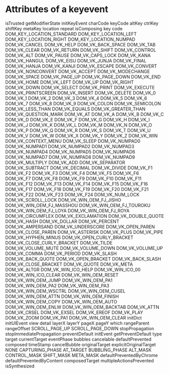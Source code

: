 # Attributes of a keyevent

isTrusted 
getModifierState 
initKeyEvent 
charCode 
keyCode 
altKey 
ctrlKey 
shiftKey 
metaKey 
location 
repeat 
isComposing 
key 
code 
DOM_KEY_LOCATION_STANDARD 
DOM_KEY_LOCATION_LEFT 
DOM_KEY_LOCATION_RIGHT 
DOM_KEY_LOCATION_NUMPAD 
DOM_VK_CANCEL 
DOM_VK_HELP 
DOM_VK_BACK_SPACE 
DOM_VK_TAB 
DOM_VK_CLEAR 
DOM_VK_RETURN 
DOM_VK_SHIFT 
DOM_VK_CONTROL 
DOM_VK_ALT 
DOM_VK_PAUSE 
DOM_VK_CAPS_LOCK 
DOM_VK_KANA 
DOM_VK_HANGUL 
DOM_VK_EISU 
DOM_VK_JUNJA 
DOM_VK_FINAL 
DOM_VK_HANJA 
DOM_VK_KANJI 
DOM_VK_ESCAPE 
DOM_VK_CONVERT 
DOM_VK_NONCONVERT 
DOM_VK_ACCEPT 
DOM_VK_MODECHANGE 
DOM_VK_SPACE 
DOM_VK_PAGE_UP 
DOM_VK_PAGE_DOWN 
DOM_VK_END 
DOM_VK_HOME 
DOM_VK_LEFT 
DOM_VK_UP 
DOM_VK_RIGHT 
DOM_VK_DOWN 
DOM_VK_SELECT 
DOM_VK_PRINT 
DOM_VK_EXECUTE 
DOM_VK_PRINTSCREEN 
DOM_VK_INSERT 
DOM_VK_DELETE 
DOM_VK_0 
DOM_VK_1 
DOM_VK_2 
DOM_VK_3 
DOM_VK_4 
DOM_VK_5 
DOM_VK_6 
DOM_VK_7 
DOM_VK_8 
DOM_VK_9 
DOM_VK_COLON 
DOM_VK_SEMICOLON 
DOM_VK_LESS_THAN 
DOM_VK_EQUALS 
DOM_VK_GREATER_THAN 
DOM_VK_QUESTION_MARK 
DOM_VK_AT 
DOM_VK_A 
DOM_VK_B 
DOM_VK_C 
DOM_VK_D 
DOM_VK_E 
DOM_VK_F 
DOM_VK_G 
DOM_VK_H 
DOM_VK_I 
DOM_VK_J 
DOM_VK_K 
DOM_VK_L 
DOM_VK_M 
DOM_VK_N 
DOM_VK_O 
DOM_VK_P 
DOM_VK_Q 
DOM_VK_R 
DOM_VK_S 
DOM_VK_T 
DOM_VK_U 
DOM_VK_V 
DOM_VK_W 
DOM_VK_X 
DOM_VK_Y 
DOM_VK_Z 
DOM_VK_WIN 
DOM_VK_CONTEXT_MENU 
DOM_VK_SLEEP 
DOM_VK_NUMPAD0 
DOM_VK_NUMPAD1 
DOM_VK_NUMPAD2 
DOM_VK_NUMPAD3 
DOM_VK_NUMPAD4 
DOM_VK_NUMPAD5 
DOM_VK_NUMPAD6 
DOM_VK_NUMPAD7 
DOM_VK_NUMPAD8 
DOM_VK_NUMPAD9 
DOM_VK_MULTIPLY 
DOM_VK_ADD 
DOM_VK_SEPARATOR 
DOM_VK_SUBTRACT 
DOM_VK_DECIMAL 
DOM_VK_DIVIDE 
DOM_VK_F1 
DOM_VK_F2 
DOM_VK_F3 
DOM_VK_F4 
DOM_VK_F5 
DOM_VK_F6 
DOM_VK_F7 
DOM_VK_F8 
DOM_VK_F9 
DOM_VK_F10 
DOM_VK_F11 
DOM_VK_F12 
DOM_VK_F13 
DOM_VK_F14 
DOM_VK_F15 
DOM_VK_F16 
DOM_VK_F17 
DOM_VK_F18 
DOM_VK_F19 
DOM_VK_F20 
DOM_VK_F21 
DOM_VK_F22 
DOM_VK_F23 
DOM_VK_F24 
DOM_VK_NUM_LOCK 
DOM_VK_SCROLL_LOCK 
DOM_VK_WIN_OEM_FJ_JISHO 
DOM_VK_WIN_OEM_FJ_MASSHOU 
DOM_VK_WIN_OEM_FJ_TOUROKU 
DOM_VK_WIN_OEM_FJ_LOYA 
DOM_VK_WIN_OEM_FJ_ROYA 
DOM_VK_CIRCUMFLEX 
DOM_VK_EXCLAMATION 
DOM_VK_DOUBLE_QUOTE 
DOM_VK_HASH 
DOM_VK_DOLLAR 
DOM_VK_PERCENT 
DOM_VK_AMPERSAND 
DOM_VK_UNDERSCORE 
DOM_VK_OPEN_PAREN 
DOM_VK_CLOSE_PAREN 
DOM_VK_ASTERISK 
DOM_VK_PLUS 
DOM_VK_PIPE 
DOM_VK_HYPHEN_MINUS 
DOM_VK_OPEN_CURLY_BRACKET 
DOM_VK_CLOSE_CURLY_BRACKET 
DOM_VK_TILDE 
DOM_VK_VOLUME_MUTE 
DOM_VK_VOLUME_DOWN 
DOM_VK_VOLUME_UP 
DOM_VK_COMMA 
DOM_VK_PERIOD 
DOM_VK_SLASH 
DOM_VK_BACK_QUOTE 
DOM_VK_OPEN_BRACKET 
DOM_VK_BACK_SLASH 
DOM_VK_CLOSE_BRACKET 
DOM_VK_QUOTE 
DOM_VK_META 
DOM_VK_ALTGR 
DOM_VK_WIN_ICO_HELP 
DOM_VK_WIN_ICO_00 
DOM_VK_WIN_ICO_CLEAR 
DOM_VK_WIN_OEM_RESET 
DOM_VK_WIN_OEM_JUMP 
DOM_VK_WIN_OEM_PA1 
DOM_VK_WIN_OEM_PA2 
DOM_VK_WIN_OEM_PA3 
DOM_VK_WIN_OEM_WSCTRL 
DOM_VK_WIN_OEM_CUSEL 
DOM_VK_WIN_OEM_ATTN 
DOM_VK_WIN_OEM_FINISH 
DOM_VK_WIN_OEM_COPY 
DOM_VK_WIN_OEM_AUTO 
DOM_VK_WIN_OEM_ENLW 
DOM_VK_WIN_OEM_BACKTAB 
DOM_VK_ATTN 
DOM_VK_CRSEL 
DOM_VK_EXSEL 
DOM_VK_EREOF 
DOM_VK_PLAY 
DOM_VK_ZOOM 
DOM_VK_PA1 
DOM_VK_WIN_OEM_CLEAR 
initDict 
initUIEvent 
view 
detail 
layerX 
layerY 
pageX 
pageY 
which 
rangeParent 
rangeOffset 
SCROLL_PAGE_UP 
SCROLL_PAGE_DOWN 
stopPropagation 
stopImmediatePropagation 
preventDefault 
initEvent 
getPreventDefault 
type 
target 
currentTarget 
eventPhase 
bubbles 
cancelable 
defaultPrevented 
composed 
timeStamp 
cancelBubble 
originalTarget 
explicitOriginalTarget 
NONE 
CAPTURING_PHASE 
AT_TARGET 
BUBBLING_PHASE 
ALT_MASK 
CONTROL_MASK 
SHIFT_MASK 
META_MASK 
defaultPreventedByChrome 
defaultPreventedByContent 
composedTarget 
multipleActionsPrevented 
isSynthesized
